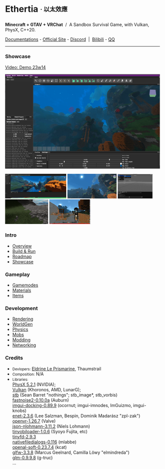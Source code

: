 <!-- <img height="130" align="right" src="https://github.com/Dreamtowards/Ethertia/raw/main/run/screenshots/_figures/ethertia-poster0225d4-lres.jpg"> -->

# Ethertia <sub><sup>· 以太效應</sup></sub>

__Minecraft + GTAV + VRChat__ &nbsp;/&nbsp; A Sandbox Survival Game, with Vulkan, PhysX, C++20.

[Documentations](https://docs.ethertia.com) - 
[Official Site](https://ethertia.com) - 
[Discord](https://discord.gg/2gzHbuXF) &nbsp;|&nbsp;
[Bilibili](https://space.bilibili.com/19483166) - 
[QQ](https://jq.qq.com/?_wv=1027&k=tgM29oDM)

---


### Showcase

[Video: Demo 23w14](https://www.bilibili.com/video/BV1ov4y1H7Eo)

![](https://raw.githubusercontent.com/Dreamtowards/Ethertia/main/run/screenshots/qs230402.png)


<img style="height: 80px;" src="https://github.com/Dreamtowards/Ethertia/raw/main/run/screenshots/Screen Shot 2023-04-03 at 12.00.07 AM.png"> <img style="height: 80px;" src="https://github.com/Dreamtowards/Ethertia/raw/main/run/screenshots/qs230401.png"> <img style="height: 80px;" src="https://github.com/Dreamtowards/Ethertia/raw/main/run/screenshots/qs230310-1.png"> <img style="height: 80px;" src="https://github.com/Dreamtowards/Ethertia/raw/main/run/screenshots/qs221130.png"> <img style="height: 80px;" src="https://github.com/Dreamtowards/Ethertia/raw/main/run/screenshots/_figures/23u07.png"> 


### **Intro**

- [Overview](//docs.ethertia.com/intro)
- [Build & Run](//docs.ethertia.com/intro/build-run)
- [Roadmap](//docs.ethertia.com/intro/roadmap)
- [Showcase](//docs.ethertia.com/intro/showcase)

### **Gameplay**

- [Gamemodes]()
- [Materials]()
- [Items]()

### **Development**

- [Rendering]()
- [WorldGen]()
- [Physics]()
- [Mobs]()
- [Modding]()
- [Networking]()

### **Credits**

- <small>Devlopers:</small> 
  [Eldrine Le Prismarine](https://elytra.dev/~pris), Thaumstrail
- <small>Composition:</small> N/A
- <small>Libraries:</small>   
[PhysX 5.2.1](https://github.com/NVIDIA-Omniverse/PhysX) (NVIDIA);  
[Vulkan](https://www.vulkan.org/) (Khoronos, AMD, LunarG);   
[stb](https://github.com/nothings/stb) (Sean Barret "nothings"; stb_image*, stb_vorbis)  
[fastnoise2-0.10.0a](https://github.com/Auburn/FastNoise2) (Auburn)  
[imgui-docking-0.89.9](https://github.com/ocornut/imgui/tree/docking) (ocornut; imgui-imnodes, ImGuizmo, imgui-knobs)  
[enet-2.3.6](https://github.com/zpl-c/enet) (Lee Salzman, Bespin, Dominik Madarász "zpl-zak")  
[openvr-1.26.7](https://github.com/ValveSoftware/openvr) (Valve)  
[json-nlohmann-3.11.2](https://github.com/nlohmann/json) (Niels Lohmann)  
[tinyobjloader-1.0.6](https://github.com/tinyobjloader/tinyobjloader) (Syoyo Fujita, etc)  
[tinyfd-2.9.3](https://github.com/native-toolkit/libtinyfiledialogs)  
[nativefiledialogs-0.116](https://github.com/mlabbe/nativefiledialog) (mlabbe)  
[openal-soft-0.23.7.4](https://github.com/kcat/openal-soft) (kcat)  
[glfw-3.3.8](https://github.com/glfw/glfw) (Marcus Geelnard, Camilla Löwy "elmindreda")  
[glm-0.9.9.8](https://github.com/g-truc/glm) (g-truc)  
... 

